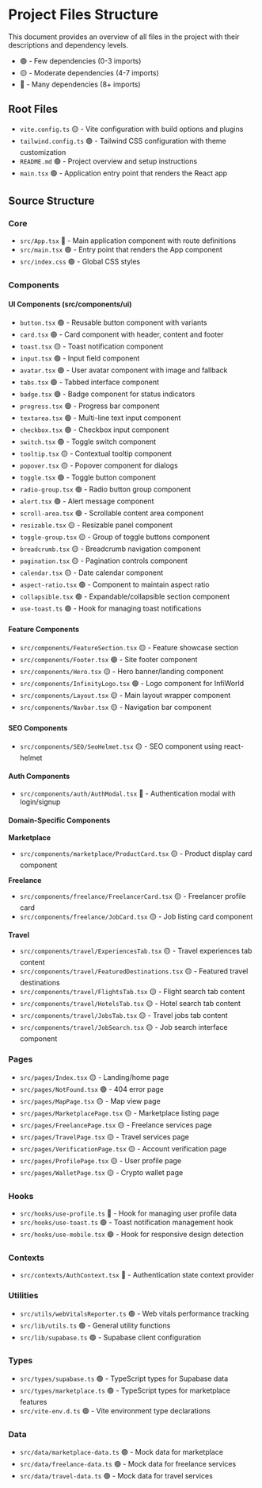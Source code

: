 
# Project Files Structure

This document provides an overview of all files in the project with their descriptions and dependency levels.

- 🟢 - Few dependencies (0-3 imports)
- 🟡 - Moderate dependencies (4-7 imports)
- 🔴 - Many dependencies (8+ imports)

## Root Files

- `vite.config.ts` 🟡 - Vite configuration with build options and plugins
- `tailwind.config.ts` 🟢 - Tailwind CSS configuration with theme customization
- `README.md` 🟢 - Project overview and setup instructions
- `main.tsx` 🟢 - Application entry point that renders the React app

## Source Structure

### Core

- `src/App.tsx` 🔴 - Main application component with route definitions
- `src/main.tsx` 🟢 - Entry point that renders the App component
- `src/index.css` 🟢 - Global CSS styles

### Components

#### UI Components (src/components/ui)
- `button.tsx` 🟢 - Reusable button component with variants
- `card.tsx` 🟢 - Card component with header, content and footer
- `toast.tsx` 🟡 - Toast notification component
- `input.tsx` 🟢 - Input field component
- `avatar.tsx` 🟢 - User avatar component with image and fallback
- `tabs.tsx` 🟢 - Tabbed interface component
- `badge.tsx` 🟢 - Badge component for status indicators
- `progress.tsx` 🟢 - Progress bar component
- `textarea.tsx` 🟢 - Multi-line text input component
- `checkbox.tsx` 🟢 - Checkbox input component
- `switch.tsx` 🟢 - Toggle switch component
- `tooltip.tsx` 🟡 - Contextual tooltip component
- `popover.tsx` 🟡 - Popover component for dialogs
- `toggle.tsx` 🟢 - Toggle button component
- `radio-group.tsx` 🟢 - Radio button group component
- `alert.tsx` 🟢 - Alert message component
- `scroll-area.tsx` 🟢 - Scrollable content area component
- `resizable.tsx` 🟡 - Resizable panel component
- `toggle-group.tsx` 🟡 - Group of toggle buttons component
- `breadcrumb.tsx` 🟡 - Breadcrumb navigation component
- `pagination.tsx` 🟡 - Pagination controls component
- `calendar.tsx` 🟡 - Date calendar component
- `aspect-ratio.tsx` 🟢 - Component to maintain aspect ratio
- `collapsible.tsx` 🟢 - Expandable/collapsible section component
- `use-toast.ts` 🟢 - Hook for managing toast notifications

#### Feature Components

- `src/components/FeatureSection.tsx` 🟡 - Feature showcase section
- `src/components/Footer.tsx` 🟢 - Site footer component
- `src/components/Hero.tsx` 🟡 - Hero banner/landing component
- `src/components/InfinityLogo.tsx` 🟢 - Logo component for InfiWorld
- `src/components/Layout.tsx` 🟡 - Main layout wrapper component
- `src/components/Navbar.tsx` 🟡 - Navigation bar component

#### SEO Components

- `src/components/SEO/SeoHelmet.tsx` 🟡 - SEO component using react-helmet

#### Auth Components

- `src/components/auth/AuthModal.tsx` 🔴 - Authentication modal with login/signup

#### Domain-Specific Components

**Marketplace**
- `src/components/marketplace/ProductCard.tsx` 🟡 - Product display card component

**Freelance**
- `src/components/freelance/FreelancerCard.tsx` 🟡 - Freelancer profile card
- `src/components/freelance/JobCard.tsx` 🟡 - Job listing card component

**Travel**
- `src/components/travel/ExperiencesTab.tsx` 🟡 - Travel experiences tab content
- `src/components/travel/FeaturedDestinations.tsx` 🟡 - Featured travel destinations
- `src/components/travel/FlightsTab.tsx` 🟡 - Flight search tab content
- `src/components/travel/HotelsTab.tsx` 🟡 - Hotel search tab content
- `src/components/travel/JobsTab.tsx` 🟡 - Travel jobs tab content
- `src/components/travel/JobSearch.tsx` 🟡 - Job search interface component

### Pages

- `src/pages/Index.tsx` 🟡 - Landing/home page
- `src/pages/NotFound.tsx` 🟢 - 404 error page
- `src/pages/MapPage.tsx` 🟡 - Map view page
- `src/pages/MarketplacePage.tsx` 🟡 - Marketplace listing page
- `src/pages/FreelancePage.tsx` 🟡 - Freelance services page
- `src/pages/TravelPage.tsx` 🟡 - Travel services page
- `src/pages/VerificationPage.tsx` 🟡 - Account verification page
- `src/pages/ProfilePage.tsx` 🟡 - User profile page
- `src/pages/WalletPage.tsx` 🟡 - Crypto wallet page

### Hooks

- `src/hooks/use-profile.ts` 🔴 - Hook for managing user profile data
- `src/hooks/use-toast.ts` 🟢 - Toast notification management hook
- `src/hooks/use-mobile.tsx` 🟢 - Hook for responsive design detection

### Contexts

- `src/contexts/AuthContext.tsx` 🔴 - Authentication state context provider

### Utilities

- `src/utils/webVitalsReporter.ts` 🟢 - Web vitals performance tracking
- `src/lib/utils.ts` 🟢 - General utility functions
- `src/lib/supabase.ts` 🟢 - Supabase client configuration

### Types

- `src/types/supabase.ts` 🟢 - TypeScript types for Supabase data
- `src/types/marketplace.ts` 🟢 - TypeScript types for marketplace features
- `src/vite-env.d.ts` 🟢 - Vite environment type declarations

### Data

- `src/data/marketplace-data.ts` 🟢 - Mock data for marketplace
- `src/data/freelance-data.ts` 🟢 - Mock data for freelance services
- `src/data/travel-data.ts` 🟢 - Mock data for travel services
